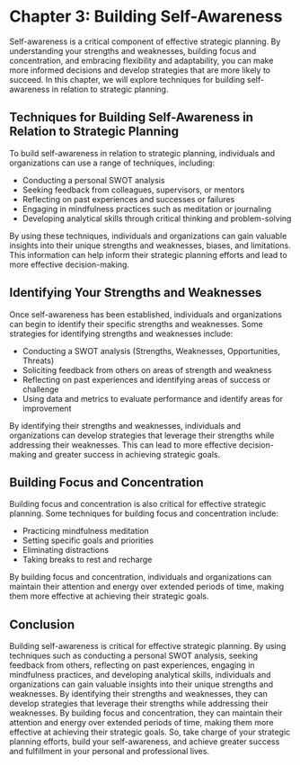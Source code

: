 Chapter 3: Building Self-Awareness
==================================

Self-awareness is a critical component of effective strategic planning. By understanding your strengths and weaknesses, building focus and concentration, and embracing flexibility and adaptability, you can make more informed decisions and develop strategies that are more likely to succeed. In this chapter, we will explore techniques for building self-awareness in relation to strategic planning.

Techniques for Building Self-Awareness in Relation to Strategic Planning
------------------------------------------------------------------------

To build self-awareness in relation to strategic planning, individuals and organizations can use a range of techniques, including:

* Conducting a personal SWOT analysis
* Seeking feedback from colleagues, supervisors, or mentors
* Reflecting on past experiences and successes or failures
* Engaging in mindfulness practices such as meditation or journaling
* Developing analytical skills through critical thinking and problem-solving

By using these techniques, individuals and organizations can gain valuable insights into their unique strengths and weaknesses, biases, and limitations. This information can help inform their strategic planning efforts and lead to more effective decision-making.

Identifying Your Strengths and Weaknesses
-----------------------------------------

Once self-awareness has been established, individuals and organizations can begin to identify their specific strengths and weaknesses. Some strategies for identifying strengths and weaknesses include:

* Conducting a SWOT analysis (Strengths, Weaknesses, Opportunities, Threats)
* Soliciting feedback from others on areas of strength and weakness
* Reflecting on past experiences and identifying areas of success or challenge
* Using data and metrics to evaluate performance and identify areas for improvement

By identifying their strengths and weaknesses, individuals and organizations can develop strategies that leverage their strengths while addressing their weaknesses. This can lead to more effective decision-making and greater success in achieving strategic goals.

Building Focus and Concentration
--------------------------------

Building focus and concentration is also critical for effective strategic planning. Some techniques for building focus and concentration include:

* Practicing mindfulness meditation
* Setting specific goals and priorities
* Eliminating distractions
* Taking breaks to rest and recharge

By building focus and concentration, individuals and organizations can maintain their attention and energy over extended periods of time, making them more effective at achieving their strategic goals.

Conclusion
----------

Building self-awareness is critical for effective strategic planning. By using techniques such as conducting a personal SWOT analysis, seeking feedback from others, reflecting on past experiences, engaging in mindfulness practices, and developing analytical skills, individuals and organizations can gain valuable insights into their unique strengths and weaknesses. By identifying their strengths and weaknesses, they can develop strategies that leverage their strengths while addressing their weaknesses. By building focus and concentration, they can maintain their attention and energy over extended periods of time, making them more effective at achieving their strategic goals. So, take charge of your strategic planning efforts, build your self-awareness, and achieve greater success and fulfillment in your personal and professional lives.
